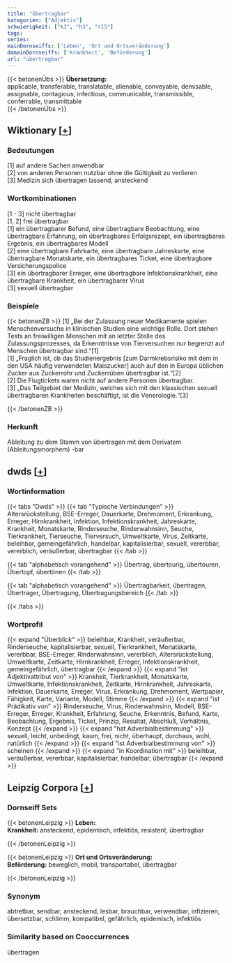 ```yaml
---
title: "übertragbar"
kategorien: ["Adjektiv"]
schwierigkeit: ["k3", "h3", "r15"]
tags:
series:
mainDornseiffs: ['Leben', 'Ort und Ortsveränderung']
domainDornseiffs: ['Krankheit', 'Beförderung']
url: "übertragbar"
---
```


{{< betonenÜbs >}}
**Übersetzung:**  
applicable, transferable, translatable, alienable, conveyable, demisable, assignable, contagious, infectious, communicable, transmissible, conferrable, transmittable  
{{< /betonenÜbs >}}

## Wiktionary [[+](https://de.wiktionary.org/wiki/übertragbar)]

### Bedeutungen
[1] auf andere Sachen anwendbar  
[2] von anderen Personen nutzbar ohne die Gültigkeit zu verlieren  
[3] Medizin sich übertragen lassend, ansteckend  

### Wortkombinationen
[1 - 3] nicht übertragbar  
[1, 2] frei übertragbar  
[1] ein übertragbarer Befund, eine übertragbare Beobachtung, eine übertragbare Erfahrung, ein übertragbares Erfolgsrezept, ein übertragbares Ergebnis, ein übertragbares Modell  
[2] eine übertragbare Fahrkarte, eine übertragbare Jahreskarte, eine übertragbare Monatskarte, ein übertragbares Ticket, eine übertragbare Versicherungspolice  
[3] ein übertragbarer Erreger, eine übertragbare Infektionskrankheit, eine übertragbare Krankheit, ein übertragbarer Virus  
[3] sexuell übertragbar  

### Beispiele
{{< betonenZB >}}
[1] „Bei der Zulassung neuer Medikamente spielen Menschenversuche in klinischen Studien eine wichtige Rolle. Dort stehen Tests an freiwilligen Menschen mit an letzter Stelle des Zulassungsprozesses, da Erkenntnisse von Tierversuchen nur begrenzt auf Menschen übertragbar sind.“[1]  
[1] „Fraglich ist, ob das Studienergebnis [zum Darmkrebsrisiko mit dem in den USA häufig verwendeten Maiszucker] auch auf den in Europa üblichen Zucker aus Zuckerrohr und Zuckerrüben übertragbar ist.“[2]  
[2] Die Flugtickets waren nicht auf andere Personen übertragbar.  
[3] „Das Teilgebiet der Medizin, welches sich mit den klassischen sexuell übertragbaren Krankheiten beschäftigt, ist die Venerologie.“[3]  

{{< /betonenZB >}}
### Herkunft
Ableitung zu dem Stamm von übertragen mit dem Derivatem (Ableitungsmorphem) -bar  



## dwds [[+](https://www.dwds.de/wb/übertragbar)]

### Wortinformation
{{< tabs "Dwds" >}}
{{< tab "Typische Verbindungen" >}}
Altersrückstellung, BSE-Erreger, Dauerkarte, Drehmoment, Erkrankung, Erreger, Hirnkrankheit, Infektion, Infektionskrankheit, Jahreskarte, Krankheit, Monatskarte, Rinderseuche, Rinderwahnsinn, Seuche, Tierkrankheit, Tierseuche, Tierversuch, Umweltkarte, Virus, Zeitkarte, beleihbar, gemeingefährlich, handelbar, kapitalisierbar, sexuell, vererbbar, vererblich, veräußerbar, übertragbar
{{< /tab >}}

{{< tab "alphabetisch vorangehend" >}}
Übertrag, übertourig, übertouren, Übertopf, übertönen
{{< /tab >}}

{{< tab "alphabetisch vorangehend" >}}
Übertragbarkeit, übertragen, Übertrager, Übertragung, Übertragungsbereich
{{< /tab >}}

{{< /tabs >}}

### Wortprofil
{{< expand "Überblick" >}} beleihbar, Krankheit, veräußerbar, Rinderseuche, kapitalisierbar, sexuell, Tierkrankheit, Monatskarte, vererbbar, BSE-Erreger, Rinderwahnsinn, vererblich, Altersrückstellung, Umweltkarte, Zeitkarte, Hirnkrankheit, Erreger, Infektionskrankheit, gemeingefährlich, übertragbar {{< /expand >}}
{{< expand "ist Adjektivattribut von" >}} Krankheit, Tierkrankheit, Monatskarte, Umweltkarte, Infektionskrankheit, Zeitkarte, Hirnkrankheit, Jahreskarte, Infektion, Dauerkarte, Erreger, Virus, Erkrankung, Drehmoment, Wertpapier, Fähigkeit, Karte, Variante, Modell, Stimme {{< /expand >}}
{{< expand "ist Prädikativ von" >}} Rinderseuche, Virus, Rinderwahnsinn, Modell, BSE-Erreger, Erreger, Krankheit, Erfahrung, Seuche, Erkenntnis, Befund, Karte, Beobachtung, Ergebnis, Ticket, Prinzip, Resultat, Abschluß, Verhältnis, Konzept {{< /expand >}}
{{< expand "hat Adverbialbestimmung" >}} sexuell, leicht, unbedingt, kaum, frei, nicht, überhaupt, durchaus, wohl, natürlich {{< /expand >}}
{{< expand "ist Adverbialbestimmung von" >}} scheinen {{< /expand >}}
{{< expand "in Koordination mit" >}} beleihbar, veräußerbar, vererbbar, kapitalisierbar, handelbar, übertragbar {{< /expand >}}

## Leipzig Corpora [[+](https://corpora.uni-leipzig.de/en/res?word=übertragbar&corpusId=deu_newscrawl-public_2018)]

### Dornseiff Sets
{{< betonenLeipzig >}}
**Leben:**  
**Krankheit:** ansteckend, epidemisch, infektiös, resistent, übertragbar  

{{< /betonenLeipzig >}}


{{< betonenLeipzig >}}
**Ort und Ortsveränderung:**  
**Beförderung:** beweglich, mobil, transportabel, übertragbar  

{{< /betonenLeipzig >}}

### Synonym
abtretbar, sendbar, ansteckend, lesbar, brauchbar, verwendbar, infizieren, übersetzbar, schlimm, kompatibel, gefährlich, epidemisch, infektiös


### Similarity based on Cooccurrences
übertragen

